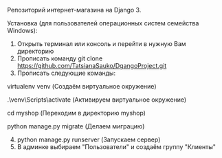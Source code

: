 Репозиторий интернет-магазина на Django 3.

Установка (для пользователей операционных систем семейства Windows):

1. Открыть терминал или консоль и перейти в нужную Вам директорию
2. Прописать команду git clone https://github.com/TatsianaSauko/DgangoProject.git
3. Прописать следующие команды:

  
  virtualenv venv (Создаём виртуальное окружение)
  
  .\venv\Scripts\activate (Активируем виртуальное окружение)
  
  cd myshop (Переходим в директорию myshop)
  
  python manage.py migrate (Делаем миграцию)

4. python manage.py runserver (Запускаем сервер)
5. В админке выбираем "Пользователи" и создаём группу "Клиенты"
